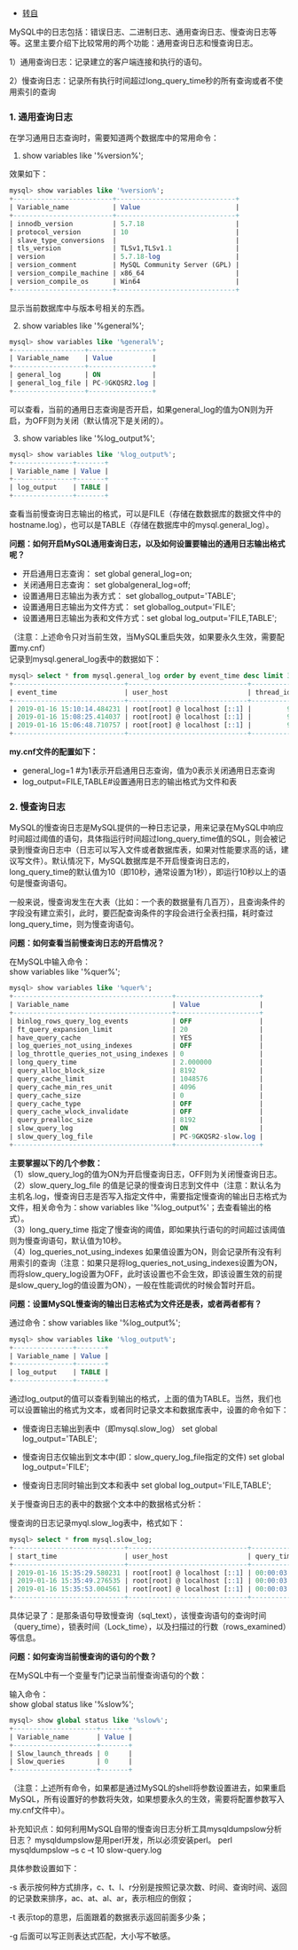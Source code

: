 - [转自](https://blog.csdn.net/timchen525/article/details/75268151)

MySQL中的日志包括：错误日志、二进制日志、通用查询日志、慢查询日志等等。这里主要介绍下比较常用的两个功能：通用查询日志和慢查询日志。

1）通用查询日志：记录建立的客户端连接和执行的语句。

2）慢查询日志：记录所有执行时间超过long_query_time秒的所有查询或者不使用索引的查询

### 1. 通用查询日志

在学习通用日志查询时，需要知道两个数据库中的常用命令：

1) show variables like '%version%';

效果如下：
```sql
mysql> show variables like '%version%';
+-------------------------+------------------------------+
| Variable_name           | Value                        |
+-------------------------+------------------------------+
| innodb_version          | 5.7.18                       |
| protocol_version        | 10                           |
| slave_type_conversions  |                              |
| tls_version             | TLSv1,TLSv1.1                |
| version                 | 5.7.18-log                   |
| version_comment         | MySQL Community Server (GPL) |
| version_compile_machine | x86_64                       |
| version_compile_os      | Win64                        |
+-------------------------+------------------------------+
```
显示当前数据库中与版本号相关的东西。

2) show variables like '%general%';
```sql
mysql> show variables like '%general%';
+------------------+----------------+
| Variable_name    | Value          |
+------------------+----------------+
| general_log      | ON             |
| general_log_file | PC-9GKQSR2.log |
+------------------+----------------+
```
可以查看，当前的通用日志查询是否开启，如果general_log的值为ON则为开启，为OFF则为关闭（默认情况下是关闭的）。

3) show variables like '%log_output%';
```sql
mysql> show variables like '%log_output%';
+---------------+-------+
| Variable_name | Value |
+---------------+-------+
| log_output    | TABLE |
+---------------+-------+
```
查看当前慢查询日志输出的格式，可以是FILE（存储在数数据库的数据文件中的hostname.log），也可以是TABLE（存储在数据库中的mysql.general_log）。

**问题：如何开启MySQL通用查询日志，以及如何设置要输出的通用日志输出格式呢？**
- 开启通用日志查询： set global general_log=on;
- 关闭通用日志查询： set globalgeneral_log=off;
- 设置通用日志输出为表方式： set globallog_output='TABLE';
- 设置通用日志输出为文件方式： set globallog_output='FILE';
- 设置通用日志输出为表和文件方式：set global log_output='FILE,TABLE';

（注意：上述命令只对当前生效，当MySQL重启失效，如果要永久生效，需要配置my.cnf）\
记录到mysql.general_log表中的数据如下：
```sql
mysql> select * from mysql.general_log order by event_time desc limit 3;
+----------------------------+------------------------------+-----------+-----------+--------------+------------------------------------------------------------------+
| event_time                 | user_host                    | thread_id | server_id | command_type | argument                                                         |
+----------------------------+------------------------------+-----------+-----------+--------------+------------------------------------------------------------------+
| 2019-01-16 15:10:14.484231 | root[root] @ localhost [::1] |         9 |         1 | Query        | select * from mysql.general_log order by event_time desc limit 3 |
| 2019-01-16 15:08:25.414037 | root[root] @ localhost [::1] |         9 |         1 | Query        | select * from mysql.general_log                                  |
| 2019-01-16 15:06:48.710757 | root[root] @ localhost [::1] |         9 |         1 | Query        | show variables like '%log_output%'                               |
+----------------------------+------------------------------+-----------+-----------+--------------+------------------------------------------------------------------+
```
**my.cnf文件的配置如下：**
- general_log=1  #为1表示开启通用日志查询，值为0表示关闭通用日志查询
- log_output=FILE,TABLE#设置通用日志的输出格式为文件和表


### 2. 慢查询日志

MySQL的慢查询日志是MySQL提供的一种日志记录，用来记录在MySQL中响应时间超过阈值的语句，具体指运行时间超过long_query_time值的SQL，则会被记录到慢查询日志中（日志可以写入文件或者数据库表，如果对性能要求高的话，建议写文件）。默认情况下，MySQL数据库是不开启慢查询日志的，long_query_time的默认值为10（即10秒，通常设置为1秒），即运行10秒以上的语句是慢查询语句。

一般来说，慢查询发生在大表（比如：一个表的数据量有几百万），且查询条件的字段没有建立索引，此时，要匹配查询条件的字段会进行全表扫描，耗时查过long_query_time，则为慢查询语句。

**问题：如何查看当前慢查询日志的开启情况？**

在MySQL中输入命令：\
show variables like '%quer%';
```sql
mysql> show variables like '%quer%';
+----------------------------------------+---------------------+
| Variable_name                          | Value               |
+----------------------------------------+---------------------+
| binlog_rows_query_log_events           | OFF                 |
| ft_query_expansion_limit               | 20                  |
| have_query_cache                       | YES                 |
| log_queries_not_using_indexes          | OFF                 |
| log_throttle_queries_not_using_indexes | 0                   |
| long_query_time                        | 2.000000            |
| query_alloc_block_size                 | 8192                |
| query_cache_limit                      | 1048576             |
| query_cache_min_res_unit               | 4096                |
| query_cache_size                       | 0                   |
| query_cache_type                       | OFF                 |
| query_cache_wlock_invalidate           | OFF                 |
| query_prealloc_size                    | 8192                |
| slow_query_log                         | ON                  |
| slow_query_log_file                    | PC-9GKQSR2-slow.log |
+----------------------------------------+---------------------+
```

**主要掌握以下的几个参数：**\
（1）slow_query_log的值为ON为开启慢查询日志，OFF则为关闭慢查询日志。\
（2）slow_query_log_file 的值是记录的慢查询日志到文件中（注意：默认名为主机名.log，慢查询日志是否写入指定文件中，需要指定慢查询的输出日志格式为文件，相关命令为：show variables like '%log_output%'；去查看输出的格式）。\
（3）long_query_time 指定了慢查询的阈值，即如果执行语句的时间超过该阈值则为慢查询语句，默认值为10秒。\
（4）log_queries_not_using_indexes 如果值设置为ON，则会记录所有没有利用索引的查询（注意：如果只是将log_queries_not_using_indexes设置为ON，而将slow_query_log设置为OFF，此时该设置也不会生效，即该设置生效的前提是slow_query_log的值设置为ON），一般在性能调优的时候会暂时开启。

**问题：设置MySQL慢查询的输出日志格式为文件还是表，或者两者都有？**

通过命令：show variables like '%log_output%';
```sql
mysql> show variables like '%log_output%';
+---------------+-------+
| Variable_name | Value |
+---------------+-------+
| log_output    | TABLE |
+---------------+-------+
```
通过log_output的值可以查看到输出的格式，上面的值为TABLE。当然，我们也可以设置输出的格式为文本，或者同时记录文本和数据库表中，设置的命令如下：

- 慢查询日志输出到表中（即mysql.slow_log）
set global log_output='TABLE';

- 慢查询日志仅输出到文本中(即：slow_query_log_file指定的文件)
set global log_output='FILE';

- 慢查询日志同时输出到文本和表中
set global log_output='FILE,TABLE';

关于慢查询日志的表中的数据个文本中的数据格式分析：

慢查询的日志记录myql.slow_log表中，格式如下：
```sql
mysql> select * from mysql.slow_log;
+----------------------------+------------------------------+-----------------+-----------------+-----------+---------------+-----+----------------+-----------+-----------+-----------------+-----------+
| start_time                 | user_host                    | query_time      | lock_time       | rows_sent | rows_examined | db  | last_insert_id | insert_id | server_id | sql_text        | thread_id |
+----------------------------+------------------------------+-----------------+-----------------+-----------+---------------+-----+----------------+-----------+-----------+-----------------+-----------+
| 2019-01-16 15:35:29.580231 | root[root] @ localhost [::1] | 00:00:03.000971 | 00:00:00.000000 |         1 |             0 | sys |              0 |         0 |         1 | select sleep(3) |         9 |
| 2019-01-16 15:35:49.276535 | root[root] @ localhost [::1] | 00:00:03.000970 | 00:00:00.000000 |         1 |             0 | sys |              0 |         0 |         1 | select sleep(3) |         9 |
| 2019-01-16 15:35:53.004561 | root[root] @ localhost [::1] | 00:00:03.000971 | 00:00:00.000000 |         1 |             0 | sys |              0 |         0 |         1 | select sleep(3) |         9 |
+----------------------------+------------------------------+-----------------+-----------------+-----------+---------------+-----+----------------+-----------+-----------+-----------------+-----------+
```
具体记录了：是那条语句导致慢查询（sql_text），该慢查询语句的查询时间（query_time），锁表时间（Lock_time），以及扫描过的行数（rows_examined）等信息。

**问题：如何查询当前慢查询的语句的个数？**

在MySQL中有一个变量专门记录当前慢查询语句的个数：

输入命令：\
show global status like '%slow%';
```sql
mysql> show global status like '%slow%';
+---------------------+-------+
| Variable_name       | Value |
+---------------------+-------+
| Slow_launch_threads | 0     |
| Slow_queries        | 0     |
+---------------------+-------+
```

（注意：上述所有命令，如果都是通过MySQL的shell将参数设置进去，如果重启MySQL，所有设置好的参数将失效，如果想要永久的生效，需要将配置参数写入my.cnf文件中）。

补充知识点：如何利用MySQL自带的慢查询日志分析工具mysqldumpslow分析日志？
mysqldumpslow是用perl开发，所以必须安装perl。
perl mysqldumpslow –s c –t 10 slow-query.log

具体参数设置如下：

-s 表示按何种方式排序，c、t、l、r分别是按照记录次数、时间、查询时间、返回的记录数来排序，ac、at、al、ar，表示相应的倒叙；

-t 表示top的意思，后面跟着的数据表示返回前面多少条；

-g 后面可以写正则表达式匹配，大小写不敏感。


